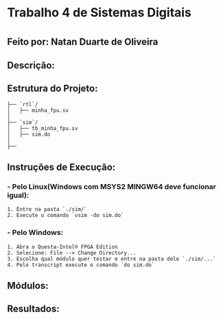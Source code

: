 # Trabalho 4 de Sistemas Digitais 
# 

## Feito por: Natan Duarte de Oliveira

## Descrição:


## Estrutura do Projeto:
    ├── `rtl`/
    │   ├── minha_fpu.sv
    │
    ├── `sim`/
    │   ├── tb_minha_fpu.sv
    │   ├── sim.do
    │
    ├──

## Instruções de Execução:

### - Pelo Linux(Windows com MSYS2 MINGW64 deve funcionar igual):
    1. Entre na pasta `./sim/`
    2. Execute o comando `vsim -do sim.do`

### - Pelo Windows:
    1. Abra o Questa-Intel® FPGA Edition
    2. Selecione: File --> Change Directory...
    3. Escolha qual módulo quer testar e entre na pasta dele `./sim/...`
    4. Pelo transcript execute o comando `do sim.do`

## Módulos:


## Resultados:
    
